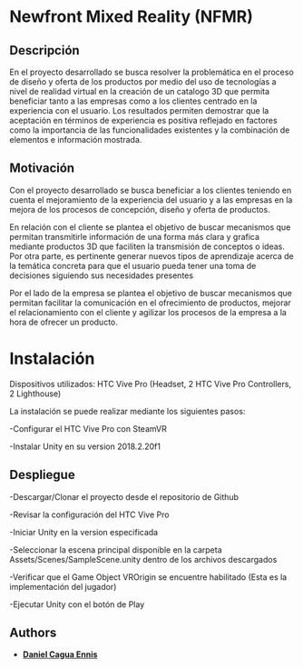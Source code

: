 # Newfront Mixed Reality (NFMR)

## Descripción
En el proyecto desarrollado se busca resolver la problemática en el proceso de diseño y oferta de los productos por medio del uso de tecnologías a nivel de realidad virtual en la creación de un catalogo 3D que permita beneficiar tanto a las empresas como a los clientes centrado en la experiencia con el usuario. Los resultados permiten demostrar que la aceptación en términos de experiencia es positiva reflejado en factores como la importancia de las funcionalidades existentes y la combinación de elementos e información mostrada.

## Motivación
Con el proyecto desarrollado se busca beneficiar a los clientes teniendo en cuenta el mejoramiento de la experiencia del usuario y a las empresas en la mejora de los procesos de concepción, diseño y oferta de productos. 

En relación con el cliente se plantea el objetivo de buscar mecanismos que permitan transmitirle información de una forma más clara y grafica mediante productos 3D que faciliten la transmisión de conceptos o ideas. Por otra parte, es pertinente generar nuevos tipos de aprendizaje acerca de la temática concreta para que el usuario pueda tener una toma de decisiones siguiendo sus necesidades presentes

Por el lado de la empresa se plantea el objetivo de buscar mecanismos que permitan facilitar la comunicación en el ofrecimiento de productos, mejorar el relacionamiento con el cliente y agilizar los procesos de la empresa a la hora de ofrecer un producto. 

# Instalación
Dispositivos utilizados: HTC Vive Pro (Headset, 2 HTC Vive Pro Controllers, 2 Lighthouse)

La instalación se puede realizar mediante los siguientes pasos:

-Configurar el HTC Vive Pro con SteamVR

-Instalar Unity en su version 2018.2.20f1

## Despliegue

-Descargar/Clonar el proyecto desde el repositorio de Github

-Revisar la configuración del HTC Vive Pro

-Iniciar Unity en la version especificada

-Seleccionar la escena principal disponible en la carpeta Assets/Scenes/SampleScene.unity dentro de los archivos descargados

-Verificar que el Game Object VROrigin se encuentre habilitado (Esta es la implementación del jugador)

-Ejecutar Unity con el botón de Play


## Authors
* [__Daniel Cagua Ennis__](https://github.com/dcagua10)

